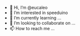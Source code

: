 - 👋 Hi, I’m @eucaleo
- 👀 I’m interested in speeduino
- 🌱 I’m currently learning ...
- 💞️ I’m looking to collaborate on ...
- 📫 How to reach me ...

<!---
eucaleo/eucaleo is a ✨ special ✨ repository because its `README.md` (this file) appears on your GitHub profile.
You can click the Preview link to take a look at your changes.
--->
